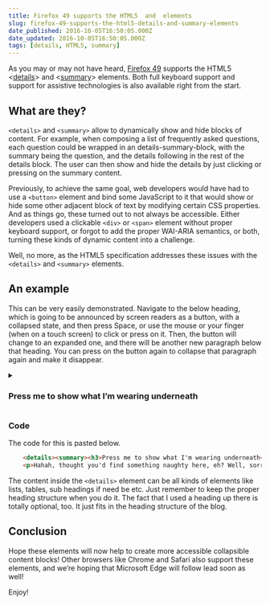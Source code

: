 ```yaml
---
title: Firefox 49 supports the HTML5  and  elements
slug: firefox-49-supports-the-html5-details-and-summary-elements
date_published: 2016-10-05T16:50:05.000Z
date_updated: 2016-10-05T16:50:05.000Z
tags: [details, HTML5, summary]
---
```


As you may or may not have heard, [Firefox 49](https://developer.mozilla.org/de/Firefox/Releases/49) supports the HTML5 <[details](https://developer.mozilla.org/en-US/docs/Web/HTML/Element/details)> and <[summary](https://developer.mozilla.org/en-US/docs/Web/HTML/Element/summary)> elements. Both full keyboard support and support for assistive technologies is also available right from the start.

## What are they?

`<details>` and `<summary>` allow to dynamically show and hide blocks of content. For example, when composing a list of frequently asked questions, each question could be wrapped in an details-summary-block, with the summary being the question, and the details following in the rest of the details block. The user can then show and hide the details by just clicking or pressing on the summary content.

Previously, to achieve the same goal, web developers would have had to use a `<button>` element and bind some JavaScript to it that would show or hide some other adjacent block of text by modifying certain CSS properties. And as things go, these turned out to not always be accessible. Either developers used a clickable `<div>` or `<span>` element without proper keyboard support, or forgot to add the proper WAI-ARIA semantics, or both, turning these kinds of dynamic content into a challenge.

Well, no more, as the HTML5 specification addresses these issues with the `<details>` and `<summary>` elements.

## An example

This can be very easily demonstrated. Navigate to the below heading, which is going to be announced by screen readers as a button, with a collapsed state, and then press Space, or use the mouse or your finger (when on a touch screen) to click or press on it. Then, the button will change to an expanded one, and there will be another new paragraph below that heading. You can press on the button again to collapse that paragraph again and make it disappear.

<details><summary><h3> Press me to show what I&#8217;m wearing underneath</h3></summary>

Hahah, thought you&#8217;d find something naughty here, eh? Well, sorry to disappoint, it&#8217;s just a silly rambling of mine. Go ahead and go back up to close me again.</details>

### Code

The code for this is pasted below.

```html
    <details><summary><h3>Press me to show what I'm wearing underneath</h3></summary>
    <p>Hahah, thought you'd find something naughty here, eh? Well, sorry to disappoint, it's just a silly rambling of mine. Go ahead and go back up to close me again.</p></details>
```

The content inside the `<details>` element can be all kinds of elements like lists, tables, sub headings if need be etc. Just remember to keep the proper heading structure when you do it. The fact that I used a heading up there is totally optional, too. It just fits in the heading structure of the blog.

## Conclusion

Hope these elements will now help to create more accessible collapsible content blocks! Other browsers like Chrome and Safari also support these elements, and we&#8217;re hoping that Microsoft Edge will follow lead soon as well!

Enjoy!
